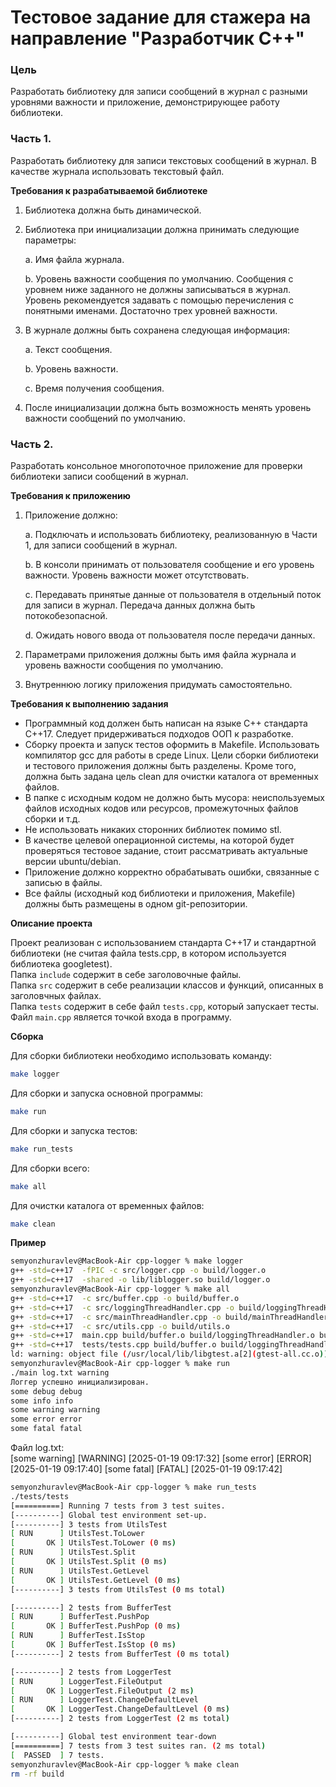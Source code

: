 # Тестовое задание для стажера на направление "Разработчик C++"  

### Цель  
Разработать библиотеку для записи сообщений в журнал с разными уровнями важности и приложение, демонстрирующее работу библиотеки. 

### Часть 1.  

Разработать библиотеку для записи текстовых сообщений в журнал. В качестве журнала использовать текстовый файл.  

**Требования к разрабатываемой библиотеке**  

1. Библиотека должна быть динамической.  
2. Библиотека при инициализации должна принимать следующие параметры:  

    a. Имя файла журнала.  
    
    b. Уровень важности сообщения по умолчанию. Сообщения с уровнем ниже заданного не должны записываться в журнал. Уровень рекомендуется задавать с помощью перечисления с понятными именами. Достаточно трех уровней важности.  
    
3. В журнале должны быть сохранена следующая информация:  

    a. Текст сообщения.  
    
    b. Уровень важности.  

    c. Время получения сообщения.  
    
4. После инициализации должна быть возможность менять уровень важности сообщений по умолчанию.  

### Часть 2.  
 
Разработать консольное многопоточное приложение для проверки библиотеки записи сообщений в журнал.  

**Требования к приложению**  

1. Приложение должно:  

    a. Подключать и использовать библиотеку, реализованную в Части 1, для записи сообщений в журнал.  
    
    b. В консоли принимать от пользователя сообщение и его уровень важности. Уровень важности может отсутствовать.  
    
    c. Передавать принятые данные от пользователя в отдельный поток для записи в журнал. Передача данных должна быть потокобезопасной.  
    
    d. Ожидать нового ввода от пользователя после передачи данных.  
    
2. Параметрами приложения должны быть имя файла журнала и уровень важности сообщения по умолчанию.  
3. Внутреннюю логику приложения придумать самостоятельно.  

**Требования к выполнению задания**  

- Программный код должен быть написан на языке C++ стандарта C++17. Следует придерживаться подходов ООП к разработке.  
- Сборку проекта и запуск тестов оформить в Makefile. Использовать компилятор gcc для работы в среде Linux. Цели сборки библиотеки и тестового приложения должны быть разделены. Кроме того, должна быть задана цель clean для очистки каталога от временных файлов.  
- В папке с исходным кодом не должно быть мусора: неиспользуемых файлов исходных кодов или ресурсов, промежуточных файлов сборки и т.д.  
- Не использовать никаких сторонних библиотек помимо stl.  
- В качестве целевой операционной системы, на которой будет проверяться тестовое задание, стоит рассматривать актуальные версии ubuntu/debian.  
- Приложение должно корректно обрабатывать ошибки, связанные с записью в файлы.  
- Все файлы (исходный код библиотеки и приложения, Makefile) должны быть размещены в одном git-репозитории.  

**Описание проекта**  

Проект реализован с использованием стандарта C++17 и стандартной библиотеки (не считая файла tests.cpp, в котором используется библиотека googletest).  
Папка `include` содержит в себе заголовочные файлы.  
Папка `src` содержит в себе реализации классов и функций, описанных в заголовчных файлах.  
Папка `tests` содержит в себе файл `tests.cpp`, который запускает тесты.  
Файл `main.cpp` является точкой входа в программу.  

**Сборка**  

Для сборки библиотеки необходимо использовать команду:  
```bash
make logger
```   

Для сборки и запуска основной программы:  
```bash
make run 
```

Для сборки и запуска тестов:  
```bash
make run_tests
```

Для сборки всего:  
```bash
make all
```

Для очистки каталога от временных файлов:  
```bash
make clean
```   
   
**Пример**
```bash
semyonzhuravlev@MacBook-Air cpp-logger % make logger
g++ -std=c++17  -fPIC -c src/logger.cpp -o build/logger.o
g++ -std=c++17  -shared -o lib/liblogger.so build/logger.o
semyonzhuravlev@MacBook-Air cpp-logger % make all
g++ -std=c++17  -c src/buffer.cpp -o build/buffer.o
g++ -std=c++17  -c src/loggingThreadHandler.cpp -o build/loggingThreadHandler.o
g++ -std=c++17  -c src/mainThreadHandler.cpp -o build/mainThreadHandler.o
g++ -std=c++17  -c src/utils.cpp -o build/utils.o
g++ -std=c++17  main.cpp build/buffer.o build/loggingThreadHandler.o build/mainThreadHandler.o build/utils.o -L./lib -llogger -o main
g++ -std=c++17  tests/tests.cpp build/buffer.o build/loggingThreadHandler.o build/mainThreadHandler.o build/utils.o -L./lib -llogger -lgtest -o tests/tests
ld: warning: object file (/usr/local/lib/libgtest.a[2](gtest-all.cc.o)) was built for newer 'macOS' version (15.0) than being linked (14.4)
semyonzhuravlev@MacBook-Air cpp-logger % make run
./main log.txt warning
Логгер успешно инициализирован.
some debug debug
some info info
some warning warning
some error error
some fatal fatal
```   

Файл log.txt:   
[some warning] [WARNING] [2025-01-19 09:17:32]
[some error] [ERROR] [2025-01-19 09:17:40]
[some fatal] [FATAL] [2025-01-19 09:17:42]   

```bash
semyonzhuravlev@MacBook-Air cpp-logger % make run_tests
./tests/tests
[==========] Running 7 tests from 3 test suites.
[----------] Global test environment set-up.
[----------] 3 tests from UtilsTest
[ RUN      ] UtilsTest.ToLower
[       OK ] UtilsTest.ToLower (0 ms)
[ RUN      ] UtilsTest.Split
[       OK ] UtilsTest.Split (0 ms)
[ RUN      ] UtilsTest.GetLevel
[       OK ] UtilsTest.GetLevel (0 ms)
[----------] 3 tests from UtilsTest (0 ms total)

[----------] 2 tests from BufferTest
[ RUN      ] BufferTest.PushPop
[       OK ] BufferTest.PushPop (0 ms)
[ RUN      ] BufferTest.IsStop
[       OK ] BufferTest.IsStop (0 ms)
[----------] 2 tests from BufferTest (0 ms total)

[----------] 2 tests from LoggerTest
[ RUN      ] LoggerTest.FileOutput
[       OK ] LoggerTest.FileOutput (2 ms)
[ RUN      ] LoggerTest.ChangeDefaultLevel
[       OK ] LoggerTest.ChangeDefaultLevel (0 ms)
[----------] 2 tests from LoggerTest (2 ms total)

[----------] Global test environment tear-down
[==========] 7 tests from 3 test suites ran. (2 ms total)
[  PASSED  ] 7 tests.
semyonzhuravlev@MacBook-Air cpp-logger % make clean
rm -rf build   
```   
